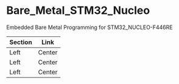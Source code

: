 # Bare_Metal_STM32_Nucleo
Embedded Bare Metal Programming for STM32_NUCLEO-F446RE


| Section  | Link |
| :------- | :------: | 
| Left     | Center   | 
| Left     | Center   | 
| Left     | Center   |
